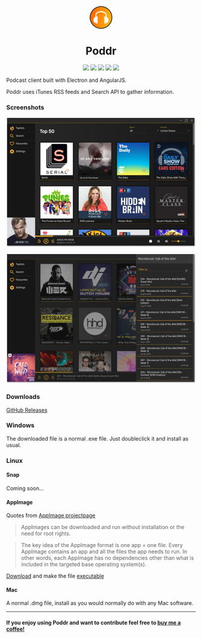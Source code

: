 <div align="center">
    <img src="images/poddr_logo.png" alt="Poddr" width="60" height="60">
    <h1>Poddr</h1>
    <img src="https://img.shields.io/github/release/sn8z/poddr.svg?style=flat-square">
    <img src="https://img.shields.io/github/downloads/sn8z/poddr/total.svg?style=flat-square">
    <img src="https://img.shields.io/github/release-date/sn8z/poddr.svg?style=flat-square">
    <img src="https://img.shields.io/david/sn8z/poddr.svg?style=flat-square">
    <img src="https://img.shields.io/badge/platforms-Windows%20%2F%20Linux%20%2F%20Mac-brightgreen.svg?style=flat-square">
</div>



 
Podcast client built with Electron and AngularJS.
 
Poddr uses iTunes RSS feeds and Search API to gather information.
### Screenshots

![Screenshot](images/poddr.png)

![Screenshot](images/poddr_2.png)

### Downloads

[GitHub Releases](https://github.com/Sn8z/Poddr/releases)

### Windows

The downloaded file is a normal .exe file. Just doubleclick it and install as usual.

### Linux

#### Snap

Coming soon...

#### AppImage

Quotes from [AppImage projectpage](https://appimage.org)
> AppImages can be downloaded and run without installation or the need for root rights.

> The key idea of the AppImage format is one app = one file. Every AppImage contains an app and all the files the app needs to run. In other words, each AppImage has no dependencies other than what is included in the targeted base operating system(s).

[Download](https://github.com/Sn8z/Poddr/releases) and make the file [executable](https://discourse.appimage.org/t/how-to-make-an-appimage-executable/80)

#### Mac

A normal .dmg file, install as you would normally do with any Mac software.

<hr>

#### If you enjoy using Poddr and want to contribute feel free to [buy me a coffee!](https://ko-fi.com/sneitz)
